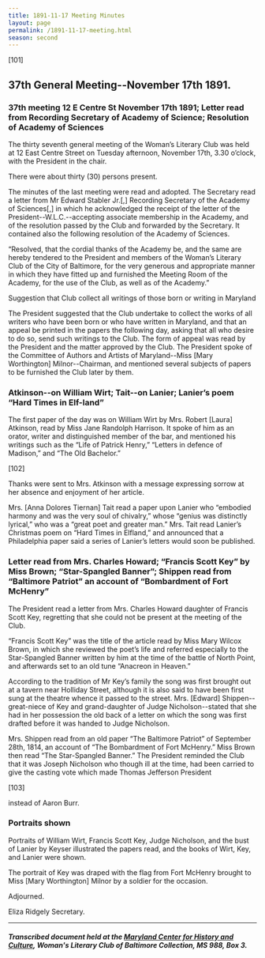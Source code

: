 ```yaml
---
title: 1891-11-17 Meeting Minutes
layout: page
permalink: /1891-11-17-meeting.html
season: second
---
```


<style>
    #maincontent{
        font-size:1.4em;
    }
</style>
[101]

## 37th General Meeting--November 17th 1891.

### 37th meeting 12 E Centre St November 17th 1891; Letter read from Recording Secretary of Academy of Science; Resolution of Academy of Sciences

The thirty seventh general meeting of the Woman’s Literary Club was held at 12 East Centre Street on Tuesday afternoon, November 17th, 3.30 o’clock, with the President in the chair.

There were about thirty (30) persons present.

The minutes of the last meeting were read and adopted. The Secretary read a letter from Mr Edward Stabler Jr.[,] Recording Secretary of the Academy of Sciences[,] in which he acknowledged the receipt of the letter of the President--W.L.C.--accepting associate membership in the Academy, and of the resolution passed by the Club and forwarded by the Secretary. It contained also the following resolution of the Academy of Sciences.

“Resolved, that the cordial thanks of the Academy be, and the same are hereby tendered to the President and members of the Woman’s Literary Club of the City of Baltimore, for the very generous and appropriate manner in which they have fitted up and furnished the Meeting Room of the Academy, for the use of the Club, as well as of the Academy.”

Suggestion that Club collect all writings of those born or writing in Maryland

The President suggested that the Club undertake to collect the works of all writers who have been born or who have written in Maryland, and that an appeal be printed in the papers the following day, asking that all who desire to do so, send such writings to the Club. The form of appeal was read by the President and the matter approved by the Club. The President spoke of the Committee of Authors and Artists of Maryland--Miss [Mary Worthington] Milnor--Chairman, and mentioned several subjects of papers to be furnished the Club later by them.

### Atkinson--on William Wirt; Tait--on Lanier; Lanier’s poem “Hard Times in Elf-land”

The first paper of the day was on William Wirt by Mrs. Robert [Laura] Atkinson, read by Miss Jane Randolph Harrison. It spoke of him as an orator, writer and distinguished member of the bar, and mentioned his writings such as the “Life of Patrick Henry,” “Letters in defence of Madison,” and “The Old Bachelor.”

[102]

Thanks were sent to Mrs. Atkinson with a message expressing sorrow at her absence and enjoyment of her article.

Mrs. [Anna Dolores Tiernan] Tait read a paper upon Lanier who “embodied harmony and was the very soul of chivalry,” whose “genius was distinctly lyrical,” who was a “great poet and greater man.” Mrs. Tait read Lanier’s Christmas poem on “Hard Times in Elfland,” and announced that a Philadelphia paper said a series of Lanier’s letters would soon be published.

### Letter read from Mrs. Charles Howard; “Francis Scott Key” by Miss Brown; “Star-Spangled Banner”; Shippen read from “Baltimore Patriot” an account of “Bombardment of Fort McHenry”

The President read a letter from Mrs. Charles Howard daughter of Francis Scott Key, regretting that she could not be present at the meeting of the Club.

“Francis Scott Key” was the title of the article read by Miss Mary Wilcox Brown, in which she reviewed the poet’s life and referred especially to the Star-Spangled Banner written by him at the time of the battle of North Point, and afterwards set to an old tune “Anacreon in Heaven.”

According to the tradition of Mr Key’s family the song was first brought out at a tavern near Holliday Street, although it is also said to have been first sung at the theatre whence it passed to the street. Mrs. [Edward] Shippen--great-niece of Key and grand-daughter of Judge Nicholson--stated that she had in her possession the old back of a letter on which the song was first drafted before it was handed to Judge Nicholson.

Mrs. Shippen read from an old paper “The Baltimore Patriot” of September 28th, 1814, an account of “The Bombardment of Fort McHenry.” Miss Brown then read “The Star-Spangled Banner.” The President reminded the Club that it was Joseph Nicholson who though ill at the time, had been carried to give the casting vote which made Thomas Jefferson President

[103]

instead of Aaron Burr.

### Portraits shown

Portraits of William Wirt, Francis Scott Key, Judge Nicholson, and the bust of Lanier by Keyser illustrated the papers read, and the books of Wirt, Key, and Lanier were shown.

The portrait of Key was draped with the flag from Fort McHenry brought to Miss [Mary Worthington] Milnor by a soldier for the occasion.

Adjourned.

Eliza Ridgely
Secretary.

<hr>

##### Transcribed document held at the [Maryland Center for History and Culture](http://mdhs.org/), Woman's Literary Club of Baltimore Collection, MS 988, Box 3. 